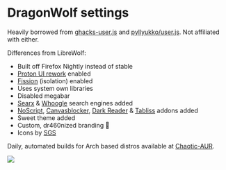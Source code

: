 # DragonWolf settings

Heavily borrowed from [ghacks-user.js](https://github.com/ghacksuserjs/ghacks-user.js) and [pyllyukko/user.js](https://github.com/pyllyukko/user.js). Not affiliated with either.

Differences from LibreWolf:
- Built off Firefox Nightly instead of stable
- [Proton UI rework](https://wiki.mozilla.org/Firefox/Proton) enabled
- [Fission](https://wiki.mozilla.org/Project_Fission) (isolation) enabled
- Uses system own libraries
- Disabled megabar
- [Searx](https://searx.garudalinux.org/) & [Whoogle](https://search.garudalinux.org/) search engines added
- [NoScript](https://addons.mozilla.org/en-US/firefox/addon/noscript/), [Canvasblocker](https://addons.mozilla.org/en-US/firefox/addon/canvasblocker/), [Dark Reader](https://addons.mozilla.org/en-US/firefox/addon/darkreader/) & [Tabliss](https://addons.mozilla.org/en-US/firefox/addon/tabliss/) addons added 
- Sweet theme added
- Custom, dr460nized branding 🐉
- Icons by [SGS](https://github.com/sgse)

Daily, automated builds for Arch based distros available at [Chaotic-AUR](https://chaotic.cx). 

<img src=https://gitlab.com/dr460nf1r3/dragonwolf-settings/-/raw/master/about.png/>
